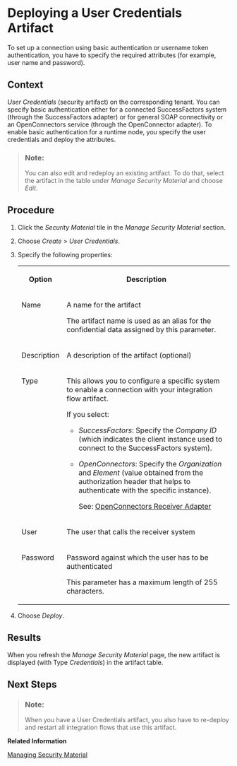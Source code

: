 <!-- loio6912d63bbbc64aee8bbd4ff10314c60c -->

# Deploying a User Credentials Artifact

To set up a connection using basic authentication or username token authentication, you have to specify the required attributes \(for example, user name and password\).



## Context

*User Credentials* \(security artifact\) on the corresponding tenant. You can specify basic authentication either for a connected SuccessFactors system \(through the SuccessFactors adapter\) or for general SOAP connectivity or an OpenConnectors service \(through the OpenConnector adapter\). To enable basic authentication for a runtime node, you specify the user credentials and deploy the attributes.

> ### Note:  
> You can also edit and redeploy an existing artifact. To do that, select the artifact in the table under *Manage Security Material* and choose *Edit*.



## Procedure

1.  Click the *Security Material* tile in the *Manage Security Material* section.

2.  Choose *Create* \> *User Credentials*.

3.  Specify the following properties:


    <table>
    <tr>
    <th valign="top">

    Option


    
    </th>
    <th valign="top">

    Description


    
    </th>
    </tr>
    <tr>
    <td valign="top">

    Name


    
    </td>
    <td valign="top">

    A name for the artifact

    The artifact name is used as an alias for the confidential data assigned by this parameter.


    
    </td>
    </tr>
    <tr>
    <td valign="top">

    Description


    
    </td>
    <td valign="top">

    A description of the artifact \(optional\)


    
    </td>
    </tr>
    <tr>
    <td valign="top">

    Type


    
    </td>
    <td valign="top">

    This allows you to configure a specific system to enable a connection with your integration flow artifact.

    If you select:

    -   *SuccessFactors*: Specify the *Company ID* \(which indicates the client instance used to connect to the SuccessFactors system\).

    -   *OpenConnectors*: Specify the *Organization* and *Element* \(value obtained from the authorization header that helps to authenticate with the specific instance\).

        See: [OpenConnectors Receiver Adapter](openconnectors-receiver-adapter-1a27cee.md)



    
    </td>
    </tr>
    <tr>
    <td valign="top">

    User


    
    </td>
    <td valign="top">

    The user that calls the receiver system


    
    </td>
    </tr>
    <tr>
    <td valign="top">

    Password


    
    </td>
    <td valign="top">

    Password against which the user has to be authenticated

    This parameter has a maximum length of 255 characters.


    
    </td>
    </tr>
    </table>
    
4.  Choose *Deploy*.




## Results

When you refresh the *Manage Security Material* page, the new artifact is displayed \(with Type *Credentials*\) in the artifact table.



<a name="loio6912d63bbbc64aee8bbd4ff10314c60c__postreq_vyg_tj5_hz"/>

## Next Steps

> ### Note:  
> When you have a User Credentials artifact, you also have to re-deploy and restart all integration flows that use this artifact.

**Related Information**  


[Managing Security Material](managing-security-material-b8ccb53.md "The Manage Security Material area provides an overview of security-related artifacts.")

